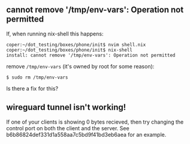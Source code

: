 ## cannot remove '/tmp/env-vars': Operation not permitted

If, when running nix-shell this happens:

```
coper:~/dot_testing/boxes/phone/init$ nvim shell.nix
coper:~/dot_testing/boxes/phone/init$ nix-shell
install: cannot remove '/tmp/env-vars': Operation not permitted
```

remove `/tmp/env-vars` (it's owned by root for some reason):

```
$ sudo rm /tmp/env-vars
```

Is there a fix for this?

## wireguard tunnel isn't working!

If one of your clients is showing 0 bytes recieved, then try changing the control port on both
the client and the server. See b6b86824def331d1a558aa7c5bd9f41bd3eb6aea for an example.
